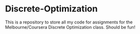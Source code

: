 # Discrete-Optimization

This is a repository to store all my code for assignments for the Melbourne/Coursera Discrete Optimization class. Should be fun!

